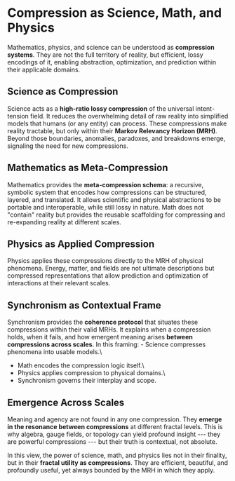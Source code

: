 # Compression as Science, Math, and Physics

Mathematics, physics, and science can be understood as **compression
systems**. They are not the full territory of reality, but efficient,
lossy encodings of it, enabling abstraction, optimization, and
prediction within their applicable domains.

## Science as Compression

Science acts as a **high-ratio lossy compression** of the universal
intent-tension field. It reduces the overwhelming detail of raw reality
into simplified models that humans (or any entity) can process. These
compressions make reality tractable, but only within their **Markov
Relevancy Horizon (MRH)**. Beyond those boundaries, anomalies,
paradoxes, and breakdowns emerge, signaling the need for new
compressions.

## Mathematics as Meta-Compression

Mathematics provides the **meta-compression schema**: a recursive,
symbolic system that encodes how compressions can be structured,
layered, and translated. It allows scientific and physical abstractions
to be portable and interoperable, while still lossy in nature. Math does
not "contain" reality but provides the reusable scaffolding for
compressing and re-expanding reality at different scales.

## Physics as Applied Compression

Physics applies these compressions directly to the MRH of physical
phenomena. Energy, matter, and fields are not ultimate descriptions but
compressed representations that allow prediction and optimization of
interactions at their relevant scales.

## Synchronism as Contextual Frame

Synchronism provides the **coherence protocol** that situates these
compressions within their valid MRHs. It explains when a compression
holds, when it fails, and how emergent meaning arises **between
compressions across scales**. In this framing: - Science compresses
phenomena into usable models.\
- Math encodes the compression logic itself.\
- Physics applies compression to physical domains.\
- Synchronism governs their interplay and scope.

## Emergence Across Scales

Meaning and agency are not found in any one compression. They **emerge
in the resonance between compressions** at different fractal levels.
This is why algebra, gauge fields, or topology can yield profound
insight --- they are powerful compressions --- but their truth is
contextual, not absolute.

In this view, the power of science, math, and physics lies not in their
finality, but in their **fractal utility as compressions**. They are
efficient, beautiful, and profoundly useful, yet always bounded by the
MRH in which they apply.

